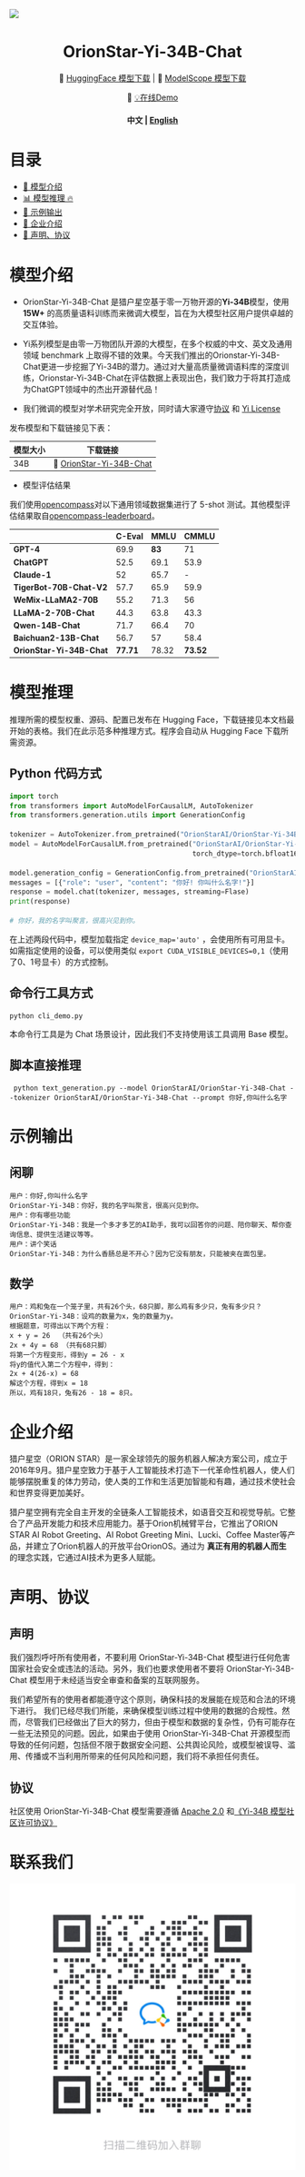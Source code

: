 <!-- markdownlint-disable first-line-h1 -->
<!-- markdownlint-disable html -->
![](./pics/orion_start.PNG)

<div align="center">
<h1>
  OrionStar-Yi-34B-Chat
</h1>
</div>

<p align="center">
🤗 <a href="https://huggingface.co/OrionStarAI/OrionStar-Yi-34B-Chat" target="_blank">HuggingFace 模型下载</a> |  🤖 <a href="https://modelscope.cn/models/OrionStarAI/OrionStar-Yi-34B-Chat/summary" target="_blank">ModelScope 模型下载</a>
</p>


<p align="center">
🤗 <a href="https://modelscope.cn/studios/OrionStarAI/OrionStar-Yi-34B-Chat/summary" target="_blank">💡在线Demo</a> 
</p>


<div align="center">


<h4 align="center">
    <p>
        <b>中文</b> |
        <a href="https://github.com/OrionStarAI/OrionStar-Yi-34B-Chat/blob/main/README_en.MD">English</a>
    <p>
</h4>

</div>

# 目录

- [📖 模型介绍](#模型介绍)
- [📊 模型推理 🔥](#模型推理)
- [👥 示例输出](#示例输出)
- [🥇 企业介绍](#企业介绍)
- [📜 声明、协议](#声明协议)

# 模型介绍

- OrionStar-Yi-34B-Chat 是猎户星空基于零一万物开源的**Yi-34B**模型，使用 __15W+__ 的高质量语料训练而来微调大模型，旨在为大模型社区用户提供卓越的交互体验。

- Yi系列模型是由零一万物团队开源的大模型，在多个权威的中文、英文及通用领域 benchmark
  上取得不错的效果。今天我们推出的Orionstar-Yi-34B-Chat更进一步挖掘了Yi-34B的潜力。通过对大量高质量微调语料库的深度训练，Orionstar-Yi-34B-Chat在评估数据上表现出色，我们致力于将其打造成为ChatGPT领域中的杰出开源替代品！

- 我们微调的模型对学术研究完全开放，同时请大家遵守[协议](#协议)
  和 [Yi License](https://github.com/01-ai/Yi/blob/main/MODEL_LICENSE_AGREEMENT.txt)

发布模型和下载链接见下表：

| 模型大小 | 下载链接                                                                                 | 
|------|--------------------------------------------------------------------------------------|
| 34B  | 🤗 [OrionStar-Yi-34B-Chat](https://huggingface.co/OrionStarAI/OrionStar-Yi-34B-Chat) | 

- 模型评估结果

我们使用[opencompass](https://opencompass.org.cn)对以下通用领域数据集进行了 5-shot
测试。其他模型评估结果取自[opencompass-leaderboard](https://opencompass.org.cn/leaderboard-llm)。

|                           | C-Eval    | MMLU   | CMMLU     |
|---------------------------|-----------|--------|-----------|
| **GPT-4**                 | 69.9      | **83** | 71        |
| **ChatGPT**               | 52.5      | 69.1   | 53.9      | 			
| **Claude-1**              | 52        | 65.7   | -         |
| **TigerBot-70B-Chat-V2**  | 57.7      | 65.9   | 59.9      |
| **WeMix-LLaMA2-70B**      | 55.2      | 71.3   | 56        |  			
| **LLaMA-2-70B-Chat**      | 44.3      | 63.8   | 43.3      |
| **Qwen-14B-Chat**         | 71.7      | 66.4   | 70        |
| **Baichuan2-13B-Chat**    | 56.7      | 57     | 58.4      |      	
| **OrionStar-Yi-34B-Chat** | **77.71** | 78.32  | **73.52** |  

# 模型推理

推理所需的模型权重、源码、配置已发布在 Hugging Face，下载链接见本文档最开始的表格。我们在此示范多种推理方式。程序会自动从
Hugging Face 下载所需资源。

## Python 代码方式

```python
import torch
from transformers import AutoModelForCausalLM, AutoTokenizer
from transformers.generation.utils import GenerationConfig

tokenizer = AutoTokenizer.from_pretrained("OrionStarAI/OrionStar-Yi-34B-Chat", use_fast=False, trust_remote_code=True)
model = AutoModelForCausalLM.from_pretrained("OrionStarAI/OrionStar-Yi-34B-Chat", device_map="auto",
                                             torch_dtype=torch.bfloat16, trust_remote_code=True)

model.generation_config = GenerationConfig.from_pretrained("OrionStarAI/OrionStar-Yi-34B-Chat")
messages = [{"role": "user", "content": "你好! 你叫什么名字!"}]
response = model.chat(tokenizer, messages, streaming=Flase)
print(response)

# 你好，我的名字叫聚言，很高兴见到你。
```

在上述两段代码中，模型加载指定 `device_map='auto'`
，会使用所有可用显卡。如需指定使用的设备，可以使用类似 `export CUDA_VISIBLE_DEVICES=0,1`（使用了0、1号显卡）的方式控制。

## 命令行工具方式

```shell                                                                                                                                                                                                
python cli_demo.py                                                                                                                                                                  
```

本命令行工具是为 Chat 场景设计，因此我们不支持使用该工具调用 Base 模型。

## 脚本直接推理

```shell                                                                                                                                                                                                
 python text_generation.py --model OrionStarAI/OrionStar-Yi-34B-Chat --tokenizer OrionStarAI/OrionStar-Yi-34B-Chat --prompt 你好,你叫什么名字                                                                                                                                                                              
```

# 示例输出

## 闲聊

`````                                                                                           
用户：你好,你叫什么名字
OrionStar-Yi-34B：你好，我的名字叫聚言，很高兴见到你。
用户：你有哪些功能
OrionStar-Yi-34B：我是一个多才多艺的AI助手，我可以回答你的问题、陪你聊天、帮你查询信息、提供生活建议等等。
用户：讲个笑话
OrionStar-Yi-34B：为什么香肠总是不开心？因为它没有朋友，只能被夹在面包里。
`````

## 数学

`````                                                                                                                                                                                                   
用户：鸡和兔在一个笼子里，共有26个头，68只脚，那么鸡有多少只，兔有多少只？
OrionStar-Yi-34B：设鸡的数量为x，兔的数量为y。                                                                                                                                                          
根据题意，可得出以下两个方程：                                                                                                                                                                          
x + y = 26  （共有26个头）                                                                                                                                                                              
2x + 4y = 68 （共有68只脚）                                                                                                                                                                             
将第一个方程变形，得到y = 26 - x                                                                                                                                                                        
将y的值代入第二个方程中，得到：                                                                                                                                                                         
2x + 4(26-x) = 68                                                                                                                                                                                       
解这个方程，得到x = 18                                                                                                                                                                                  
所以，鸡有18只，兔有26 - 18 = 8只。
`````

# 企业介绍

猎户星空（ORION
STAR）是一家全球领先的服务机器人解决方案公司，成立于2016年9月。猎户星空致力于基于人工智能技术打造下一代革命性机器人，使人们能够摆脱重复的体力劳动，使人类的工作和生活更加智能和有趣，通过技术使社会和世界变得更加美好。

猎户星空拥有完全自主开发的全链条人工智能技术，如语音交互和视觉导航。它整合了产品开发能力和技术应用能力。基于Orion机械臂平台，它推出了ORION
STAR AI Robot Greeting、AI Robot Greeting Mini、Lucki、Coffee
Master等产品，并建立了Orion机器人的开放平台OrionOS。通过为 **真正有用的机器人而生** 的理念实践，它通过AI技术为更多人赋能。

# 声明、协议

## 声明

我们强烈呼吁所有使用者，不要利用 OrionStar-Yi-34B-Chat 模型进行任何危害国家社会安全或违法的活动。另外，我们也要求使用者不要将
OrionStar-Yi-34B-Chat 模型用于未经适当安全审查和备案的互联网服务。

我们希望所有的使用者都能遵守这个原则，确保科技的发展能在规范和合法的环境下进行。
我们已经尽我们所能，来确保模型训练过程中使用的数据的合规性。然而，尽管我们已经做出了巨大的努力，但由于模型和数据的复杂性，仍有可能存在一些无法预见的问题。因此，如果由于使用
OrionStar-Yi-34B-Chat 开源模型而导致的任何问题，包括但不限于数据安全问题、公共舆论风险，或模型被误导、滥用、传播或不当利用所带来的任何风险和问题，我们将不承担任何责任。

## 协议

社区使用 OrionStar-Yi-34B-Chat
模型需要遵循 [Apache 2.0](https://github.com/OrionStarAI/OrionStar-Yi-34B-Chat/blob/main/LICENSE)
和[《Yi-34B 模型社区许可协议》](https://github.com/01-ai/Yi/blob/main/MODEL_LICENSE_AGREEMENT.txt)

# 联系我们

![](./pics/wechat_group.jpg)
